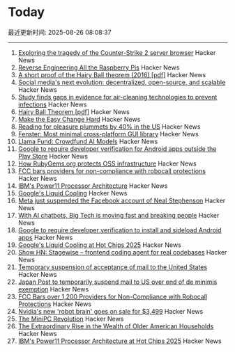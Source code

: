 # Today

最近更新时间: 2025-08-26 08:08:37

--- 
1. [Exploring the tragedy of the Counter-Strike 2 server browser](https://bphilip.uk/blog/2025-08-25-the-cs2-server-browser-where-community-goes-to-die/) Hacker News
2. [Reverse Engineering All the Raspberry Pis](https://www.jeffgeerling.com/blog/2025/reverse-engineering-all-raspberry-pis) Hacker News
3. [A short proof of the Hairy Ball theorem (2016) [pdf]](https://www2.math.upenn.edu/~pjmcgrat/research/hairy-ball.pdf) Hacker News
4. [Social media's next evolution: decentralized, open-source, and scalable](https://newpublic.substack.com/p/how-blacksky-grew-to-millions-of) Hacker News
5. [Study finds gaps in evidence for air-cleaning technologies to prevent infections](https://news.cuanschutz.edu/news-stories/study-finds-gaps-in-evidence-for-air-cleaning-technologies-designed-to-prevent-respiratory-infections) Hacker News
6. [Hairy Ball Theorem [pdf]](https://www2.math.upenn.edu/~pjmcgrat/research/hairy-ball.pdf) Hacker News
7. [Make the Easy Change Hard](https://blog.appliedcomputing.io/p/make-the-easy-change-hard) Hacker News
8. [Reading for pleasure plummets by 40% in the US](https://medicalxpress.com/news/2025-08-pleasure-plummets.html) Hacker News
9. [Fenster: Most minimal cross-platform GUI library](https://github.com/zserge/fenster) Hacker News
10. [Llama Fund: Crowdfund AI Models](https://llama.fund) Hacker News
11. [Google to require developer verification for Android apps outside the Play Store](https://techcrunch.com/2025/08/25/google-will-require-developer-verification-for-android-apps-outside-the-play-store/) Hacker News
12. [How RubyGems.org protects OSS infrastructure](https://blog.rubygems.org/2025/08/25/rubygems-security-response.html) Hacker News
13. [FCC bars providers for non-compliance with robocall protections](https://docs.fcc.gov/public/attachments/DOC-414073A1.txt) Hacker News
14. [IBM's Power11 Processor Architecture](https://www.servethehome.com/ibms-power11-processor-architecture-at-hot-chips-2025/) Hacker News
15. [Google's Liquid Cooling](https://chipsandcheese.com/p/googles-liquid-cooling-at-hot-chips) Hacker News
16. [Meta just suspended the Facebook account of Neal Stephenson](https://twitter.com/nealstephenson/status/1959759051732213812) Hacker News
17. [With AI chatbots, Big Tech is moving fast and breaking people](https://arstechnica.com/information-technology/2025/08/with-ai-chatbots-big-tech-is-moving-fast-and-breaking-people/) Hacker News
18. [Google to require developer verification to install and sideload Android apps](https://9to5google.com/2025/08/25/android-apps-developer-verification/) Hacker News
19. [Google's Liquid Cooling at Hot Chips 2025](https://chipsandcheese.com/p/googles-liquid-cooling-at-hot-chips) Hacker News
20. [Show HN: Stagewise – frontend coding agent for real codebases](https://stagewise.io/) Hacker News
21. [Temporary suspension of acceptance of mail to the United States](https://www.post.japanpost.jp/int/information/2025/0825_01_en.html) Hacker News
22. [Japan Post to temporarily suspend mail to US over end of de minimis exemption](https://www.post.japanpost.jp/int/information/2025/0825_01_en.html) Hacker News
23. [FCC Bars over 1,200 Providers for Non-Compliance with Robocall Protections](https://docs.fcc.gov/public/attachments/DOC-414073A1.txt) Hacker News
24. [Nvidia's new 'robot brain' goes on sale for $3,499](https://www.cnbc.com/2025/08/25/nvidias-thor-t5000-robot-brain-chip.html) Hacker News
25. [The MiniPC Revolution](https://jadarma.github.io/blog/posts/2025/08/the-minipc-revolution/) Hacker News
26. [The Extraordinary Rise in the Wealth of Older American Households](https://www.nber.org/papers/w34131) Hacker News
27. [IBM's Power11 Processor Architecture at Hot Chips 2025](https://www.servethehome.com/ibms-power11-processor-architecture-at-hot-chips-2025/) Hacker News
